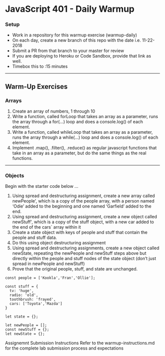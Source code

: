 # JavaScript 401 - Daily Warmup
### Setup
* Work in a repository for this warmup exercise (warmup-daily)
* On each day, create a new branch of this repo with the date
i.e. 11-22-2018
* Submit a PR from that branch to your master for review
* If you are deploying to Heroku or Code Sandbox, provide that link as well.
* Timebox this to :15 minutes

---
## Warm-Up Exercises

### Arrays

1. Create an array of numbers, 1 through 10
2. Write a function, called forLoop that takes an array as a parameter, runs the array through a for(...) loop and does a console.log() of each element.
3. Write a function, called whileLoop that takes an array as a parameter, runs the array through a while(...) loop and does a console.log() of each element.
4. Implement .map(), .filter(), .reduce() as regular javascript functions that take in an array as a parameter, but do the same things as the real functions.

---
### Objects

Begin with the starter code below … <br>
1. Using spread and destructuring assignment, create a new array called newPeople', which is a copy of the people array, with a person named ‘Odie’ added to the beginning and one named ‘Garfield’ added to the end.
2. Using spread and destructuring assignment, create a new object called newStuff', which is a copy of the stuff object, with a new car added to the end of the cars` array within it
3. Create a state object with keys of people and stuff that contain the people and stuff data.
4. Do this using object destructuring assignment
5. Using spread and destructuring assignments, create a new object called newState, repeating the newPeople and newStuff steps above but directly within the people and stuff nodes of the state object (don’t just spread in newPeople and newStuff)
6. Prove that the original people, stuff, and state are unchanged.
```
const people = ['Kookla','Fran','Ollie'];

const stuff = {
  tv: 'huge',
  radio: 'old',
  toothbrush: 'frayed',
  cars: ['Toyota','Mazda']
}

let state = {};

let newPeople = [];
const newStuff = {};
let newState = {};
```
Assignemnt Submission Instructions
Refer to the warmup-instructions.md for the complete lab submission process and expectations
